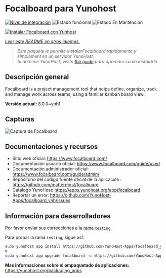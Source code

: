 <!--
Este archivo README esta generado automaticamente<https://github.com/YunoHost/apps/tree/master/tools/readme_generator>
No se debe editar a mano.
-->

# Focalboard para Yunohost

[![Nivel de integración](https://apps.yunohost.org/badge/integration/focalboard)](https://ci-apps.yunohost.org/ci/apps/focalboard/)
![Estado funcional](https://apps.yunohost.org/badge/state/focalboard)
![Estado En Mantención](https://apps.yunohost.org/badge/maintained/focalboard)

[![Instalar Focalboard con Yunhost](https://install-app.yunohost.org/install-with-yunohost.svg)](https://install-app.yunohost.org/?app=focalboard)

*[Leer este README en otros idiomas.](./ALL_README.md)*

> *Este paquete le permite instalarFocalboard rapidamente y simplement en un servidor YunoHost.*  
> *Si no tiene YunoHost, visita [the guide](https://yunohost.org/install) para aprender como instalarla.*

## Descripción general

Focalboard is a project management tool that helps define, organize, track and manage work across teams, using a familiar kanban board view.


**Versión actual:** 8.0.0~ynh1

## Capturas

![Captura de Focalboard](./doc/screenshots/screenshot.jpg)

## Documentaciones y recursos

- Sitio web oficial: <https://www.focalboard.com/>
- Documentación usuario oficial: <https://www.focalboard.com/guide/user/>
- Documentación administrador oficial: <https://www.focalboard.com/guide/admin/>
- Repositorio del código fuente oficial de la aplicación : <https://github.com/mattermost/focalboard>
- Catálogo YunoHost: <https://apps.yunohost.org/app/focalboard>
- Reportar un error: <https://github.com/YunoHost-Apps/focalboard_ynh/issues>

## Información para desarrolladores

Por favor enviar sus correcciones a la [rama `testing`](https://github.com/YunoHost-Apps/focalboard_ynh/tree/testing).

Para probar la rama `testing`, sigue asÍ:

```bash
sudo yunohost app install https://github.com/YunoHost-Apps/focalboard_ynh/tree/testing --debug
o
sudo yunohost app upgrade focalboard -u https://github.com/YunoHost-Apps/focalboard_ynh/tree/testing --debug
```

**Mas informaciones sobre el empaquetado de aplicaciones:** <https://yunohost.org/packaging_apps>
